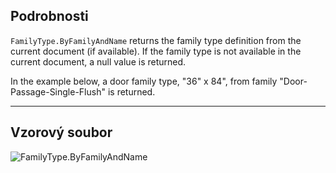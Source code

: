 ## Podrobnosti
`FamilyType.ByFamilyAndName` returns the family type definition from the current document (if available). If the family type is not available in the current document, a null value is returned.

In the example below, a door family type, "36" x 84", from family "Door-Passage-Single-Flush" is returned.
___
## Vzorový soubor

![FamilyType.ByFamilyAndName](./Revit.Elements.FamilyType.ByFamilyAndName_img.jpg)
